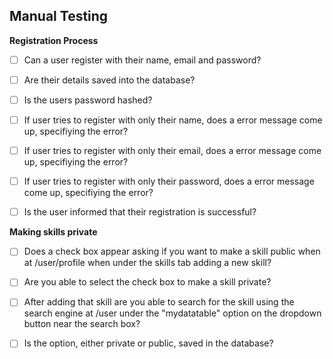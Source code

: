 ## Manual Testing

**Registration Process**

* [ ] Can a user register with their name, email and password?
* [ ] Are their details saved into the database?
* [ ] Is the users password hashed?
* [ ] If user tries to register with only their name, does a error message come up, specifiying the error?
* [ ] If user tries to register with only their email, does a error message come up, specifiying the error?
* [ ] If user tries to register with only their password, does a error message come up, specifiying the error?
* [ ] Is the user informed that their registration is successful? 


**Making skills private**

* [ ] Does a check box appear asking if you want to make a skill public when at /user/profile when under the skills tab
adding a new skill? 
* [ ] Are you able to select the check box to make a skill private?
* [ ] After adding that skill are you able to search for the skill using the search engine at /user under the "mydatatable" option on the dropdown button near the search box?
* [ ] Is the option, either private or public, saved in the database? 

